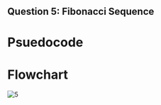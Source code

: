 ## Question 5: Fibonacci Sequence

# Psuedocode
# Flowchart
![5](https://user-images.githubusercontent.com/117566652/209472815-8b43d0d4-20e3-479e-aeda-9208d20e6d8d.jpg)
